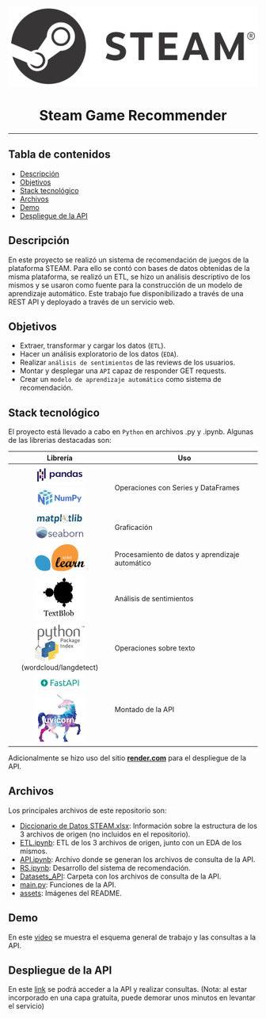 <img src="./assets/steam_logo.jpeg">

<h1 align="center"><b> Steam Game Recommender </b></h1>
<hr>

## Tabla de contenidos  <!-- omit in toc -->
- [Descripción](#descripción)
- [Objetivos](#objetivos)
- [Stack tecnológico](#stack-tecnológico)
- [Archivos](#archivos)
- [Demo](#demo)
- [Despliegue de la API](#despliegue-de-la-api)


## Descripción
En este proyecto se realizó un sistema de recomendación de juegos de la plataforma STEAM. Para ello se contó con bases de datos obtenidas de la misma plataforma, se realizó un ETL, se hizo un análisis descriptivo de los mismos y se usaron como fuente para la construcción de un modelo de aprendizaje automático. Este trabajo fue disponibilizado a través de una REST API y deployado a través de un servicio web.

## Objetivos
* Extraer, transformar y cargar los datos (`ETL`).
* Hacer un análisis exploratorio de los datos (`EDA`).
* Realizar `análisis de sentimientos` de las reviews de los usuarios.
* Montar y desplegar una `API` capaz de responder GET requests.
* Crear un `modelo de aprendizaje automático` como sistema de recomendación.

## Stack tecnológico
El proyecto está llevado a cabo en `Python` en archivos .py y .ipynb. Algunas de
las librerias destacadas son:

| Librería | Uso |
|:---:|---|
| <img src="./assets/pandas_logo.png" width="100"> <img src="./assets/numpy_logo.png" width="100"> | Operaciones con Series y DataFrames |
| <img src="./assets/matplotlib_logo.svg" width="100"> <img src="./assets/seaborn_logo.svg" width="100"> | Graficación |
| <img src="./assets/sklearn_logo.png" width="100"> | Procesamiento de datos y aprendizaje automático |
| <img src="./assets/textblob_logo.png" width="100"> | Análisis de sentimientos |
| <img src="./assets/PyPI_logo.png" width="100"><br>(wordcloud/langdetect)| Operaciones sobre texto |
| <img src="./assets/fastapi_logo.png" width="100"> <img src="./assets/uvicorn_logo.png" width="100"> | Montado de la API |

Adicionalmente se hizo uso del sitio [__render.com__](https://render.com/) para el despliegue de la API.

## Archivos
Los principales archivos de este repositorio son:
* <a href="Diccionario de Datos STEAM.xlsx" download="Diccionario de Datos STEAM.xlsx">Diccionario de Datos STEAM.xlsx</a>: Información sobre la estructura de los 3 archivos de origen (no incluidos en el repositorio).
* [ETL.ipynb](ETL.ipynb): ETL de los 3 archivos de origen, junto con un EDA de los mismos.
* [API.ipynb](API.ipynb): Archivo donde se generan los archivos de consulta de la API.
* [RS.ipynb](RS.ipynb): Desarrollo del sistema de recomendación.
* [Datasets_API](Datasets_API/): Carpeta con los archivos de consulta de la API.
* [main.py](main.py): Funciones de la API.
* [assets](assets/): Imágenes del README.

## Demo
En este [video](https://youtu.be/zsVhxv65iCk) se muestra el esquema general de trabajo y las consultas a la API.

## Despliegue de la API
En este [link](https://pi-mlops-4j8c.onrender.com/docs) se podrá acceder a la API y realizar consultas. (Nota: al estar incorporado en una capa gratuita, puede demorar unos minutos en levantar el servicio)